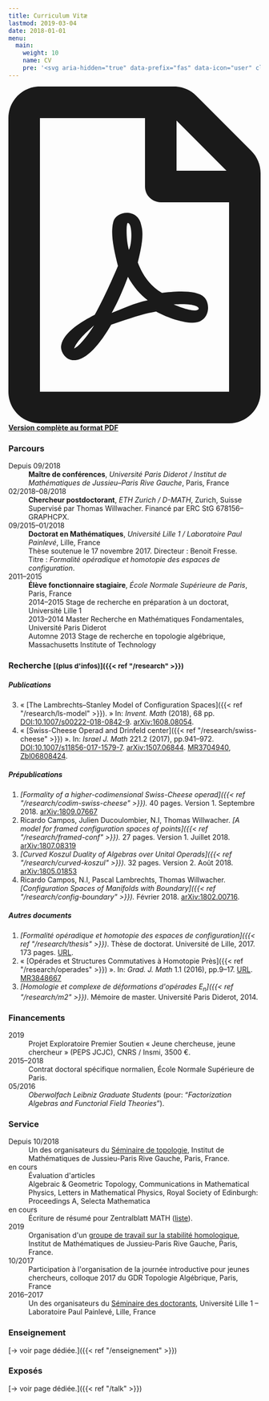 ```yaml
---
title: Curriculum Vitæ
lastmod: 2019-03-04
date: 2018-01-01
menu:
  main:
    weight: 10
    name: CV
    pre: '<svg aria-hidden="true" data-prefix="fas" data-icon="user" class="svg-inline--fa fa-user fa-w-14" role="img" xmlns="http://www.w3.org/2000/svg" viewBox="0 0 448 512"><path fill="currentColor" d="M224 256c70.7 0 128-57.3 128-128S294.7 0 224 0 96 57.3 96 128s57.3 128 128 128zm89.6 32h-16.7c-22.2 10.2-46.9 16-72.9 16s-50.6-5.8-72.9-16h-16.7C60.2 288 0 348.2 0 422.4V464c0 26.5 21.5 48 48 48h352c26.5 0 48-21.5 48-48v-41.6c0-74.2-60.2-134.4-134.4-134.4z"></path></svg>'
---
```


<p class="lead"><strong><a href="cv-fr.pdf"><svg class="svg-inline--fa fa-file-pdf fa-w-12" aria-hidden="true" data-prefix="far" data-icon="file-pdf" role="img" xmlns="http://www.w3.org/2000/svg" viewBox="0 0 384 512" data-fa-i2svg=""><path fill="currentColor" d="M369.9 97.9L286 14C277 5 264.8-.1 252.1-.1H48C21.5 0 0 21.5 0 48v416c0 26.5 21.5 48 48 48h288c26.5 0 48-21.5 48-48V131.9c0-12.7-5.1-25-14.1-34zM332.1 128H256V51.9l76.1 76.1zM48 464V48h160v104c0 13.3 10.7 24 24 24h104v288H48zm250.2-143.7c-12.2-12-47-8.7-64.4-6.5-17.2-10.5-28.7-25-36.8-46.3 3.9-16.1 10.1-40.6 5.4-56-4.2-26.2-37.8-23.6-42.6-5.9-4.4 16.1-.4 38.5 7 67.1-10 23.9-24.9 56-35.4 74.4-20 10.3-47 26.2-51 46.2-3.3 15.8 26 55.2 76.1-31.2 22.4-7.4 46.8-16.5 68.4-20.1 18.9 10.2 41 17 55.8 17 25.5 0 28-28.2 17.5-38.7zm-198.1 77.8c5.1-13.7 24.5-29.5 30.4-35-19 30.3-30.4 35.7-30.4 35zm81.6-190.6c7.4 0 6.7 32.1 1.8 40.8-4.4-13.9-4.3-40.8-1.8-40.8zm-24.4 136.6c9.7-16.9 18-37 24.7-54.7 8.3 15.1 18.9 27.2 30.1 35.5-20.8 4.3-38.9 13.1-54.8 19.2zm131.6-5s-5 6-37.3-7.8c35.1-2.6 40.9 5.4 37.3 7.8z"></path></svg> Version complète au format PDF</a></strong></p>

### Parcours

<dl class="row">
<dt class="col-lg-2 col-sm-3">Depuis 09/2018</dt>
<dd class="col-lg-10 col-sm-9"><strong>Maître de conférences</strong>, <em>Université Paris Diderot / Institut de Mathématiques de Jussieu–Paris Rive Gauche</em>, Paris, France</dd>

<dt class="col-lg-2 col-sm-3">02/2018–08/2018</dt>
<dd class="col-lg-10 col-sm-9"><strong>Chercheur postdoctorant</strong>, <em>ETH Zurich / D-MATH</em>, Zurich, Suisse<br>
Supervisé par Thomas Willwacher. Financé par ERC StG 678156–GRAPHCPX.</dd>

<dt class="col-lg-2 col-sm-3">09/2015–01/2018</dt>
<dd class="col-lg-10 col-sm-9"><strong>Doctorat en Mathématiques</strong>, <em>Université Lille 1 / Laboratoire Paul Painlevé</em>, Lille, France<br>
Thèse soutenue le 17 novembre 2017.
Directeur : Benoit Fresse.<br>
Titre : <em>Formalité opéradique et homotopie des espaces de configuration</em>.</dd>

<dt class="col-lg-2 col-sm-3">2011–2015</dt>
<dd class="col-lg-10 col-sm-9"><strong>Élève fonctionnaire stagiaire</strong>, <em>École Normale Supérieure de Paris</em>, Paris, France<br>
2014–2015 Stage de recherche en préparation à un doctorat, Université Lille 1<br>
2013–2014 Master Recherche en Mathématiques Fondamentales, Université Paris Diderot<br>
Automne 2013 Stage de recherche en topologie algébrique, Massachusetts Institute of Technology
</dd>
</dl>

### Recherche <small>[(plus d'infos)]({{< ref "/research" >}})</small>

##### Publications

3. «&nbsp;[The Lambrechts–Stanley Model of Configuration Spaces]({{< ref "/research/ls-model" >}}).&nbsp;» In: *Invent. Math* (2018), 68 pp. [DOI:10.1007/s00222-018-0842-9](https://dx.doi.org/10.1007/s00222-018-0842-9). [arXiv:1608.08054](http://arxiv.org/abs/1608.08054).
1. « [Swiss-Cheese Operad and Drinfeld center]({{< ref "/research/swiss-cheese" >}}) ». In: *Israel J. Math* 221.2 (2017), pp.941–972. [DOI:10.1007/s11856-017-1579-7](https://doi.org/10.1007/s11856-017-1579-7). [arXiv:1507.06844](http://arxiv.org/abs/1507.06844). [MR3704940](https://mathscinet.ams.org/mathscinet-getitem?mr=3704940), [Zbl06808424](https://zbmath.org/?q=an:06808424).

##### Prépublications

1. *[Formality of a higher-codimensional Swiss-Cheese operad]({{< ref "/research/codim-swiss-cheese" >}}).* 40 pages. Version 1. Septembre 2018. [arXiv:1809.07667](http://arxiv.org/abs/1809.07667)
1. Ricardo Campos, Julien Ducoulombier, N.I, Thomas Willwacher. *[A model for framed configuration spaces of points]({{< ref "/research/framed-conf" >}}).* 27 pages. Version 1. Juillet 2018. [arXiv:1807.08319](http://arxiv.org/abs/1807.08319)
1. *[Curved Koszul Duality of Algebras over Unital Operads]({{< ref "/research/curved-koszul" >}}).* 32 pages. Version 2. Août 2018. [arXiv:1805.01853](http://arxiv.org/abs/1805.01853)
2. Ricardo Campos, N.I, Pascal Lambrechts, Thomas Willwacher. *[Configuration Spaces of Manifolds with Boundary]({{< ref "/research/config-boundary" >}}).* Février 2018. [arXiv:1802.00716](http://arxiv.org/abs/1802.00716).

##### Autres documents

1. *[Formalité opéradique et homotopie des espaces de configuration]({{< ref "/research/thesis" >}})*. Thèse de doctorat. Université de Lille, 2017. 173 pages. [URL](http://ori.univ-lille1.fr/notice/view/univ-lille1-ori-455595).
1. « [Opérades et Structures Commutatives à Homotopie Près]({{< ref "/research/operades" >}}) ». In: *Grad. J. Math* 1.1 (2016), pp.9–17. [URL](http://www.gradmath.org/article/operades-et-structures-commutatives-a-homotopie-pres/). [MR3848667](https://mathscinet.ams.org/mathscinet-getitem?mr=3848667)
1. *[Homologie et complexe de déformations d'opérades $E_n$]({{< ref "/research/m2" >}})*. Mémoire de master. Université Paris Diderot, 2014.

### Financements

<dl class="row">
<dt class="col-lg-2 col-sm-3">2019</dt>
<dd class="col-lg-10 col-sm-9">Projet Exploratoire Premier Soutien « Jeune chercheuse, jeune chercheur » (PEPS JCJC), CNRS / Insmi, 3500 €.</dd>
<dt class="col-lg-2 col-sm-3">2015–2018</dt>
<dd class="col-lg-10 col-sm-9">Contrat doctoral spécifique normalien, École Normale Supérieure de Paris.</dd>
<dt class="col-lg-2 col-sm-3">05/2016</dt>
<dd class="col-lg-10 col-sm-9"><em>Oberwolfach Leibniz Graduate Students</em> (pour: “<em>Factorization Algebras and Functorial Field Theories</em>”).</dd>
</dl>

### Service

<dl class="row">
<dt class="col-lg-2 col-sm-3">Depuis 10/2018</dt>
<dd class="col-lg-10 col-sm-9">Un des organisateurs du <a href="https://www.imj-prg.fr/spip.php?article67">Séminaire de topologie</a>, Institut de Mathématiques de Jussieu-Paris Rive Gauche, Paris, France.</dd>

<dt class="col-lg-2 col-sm-3">en cours</dt>
<dd class="col-lg-10 col-sm-9">Évaluation d'articles<br>
Algebraic & Geometric Topology,
Communications in Mathematical Physics,
Letters in Mathematical Physics,
Royal Society of Edinburgh: Proceedings A,
Selecta Mathematica
</dd>

<dt class="col-lg-2 col-sm-3">en cours</dt>
<dd class="col-lg-10 col-sm-9">Écriture de résumé pour Zentralblatt MATH (<a href="https://zbmath.org/?q=rv%3Anajib.idrissi">liste</a>).</dd>

<dt class="col-lg-2 col-sm-3">2019</dt>
<dd class="col-lg-10 col-sm-9">Organisation d'un <a href="https://idrissi.eu/fr/gdt-stabilite/">groupe de travail sur la stabilité homologique</a>, Institut de Mathématiques de Jussieu-Paris Rive Gauche, Paris, France.</dd>
<dt class="col-lg-2 col-sm-3">10/2017</dt>
<dd class="col-lg-10 col-sm-9">Participation à l'organisation de la journée introductive pour jeunes chercheurs, colloque 2017 du GDR Topologie Algébrique, Paris, France</dd>

<dt class="col-lg-2 col-sm-3">2016–2017</dt>
<dd class="col-lg-10 col-sm-9">Un des organisateurs du <a href="http://math.univ-lille1.fr/d7/sdocpo">Séminaire des doctorants</a>, Université Lille 1 – Laboratoire Paul Painlevé, Lille, France</dd>
</dl>

### Enseignement

[→ voir page dédiée.]({{< ref "/enseignement" >}})

### Exposés

[→ voir page dédiée.]({{< ref "/talk" >}})
